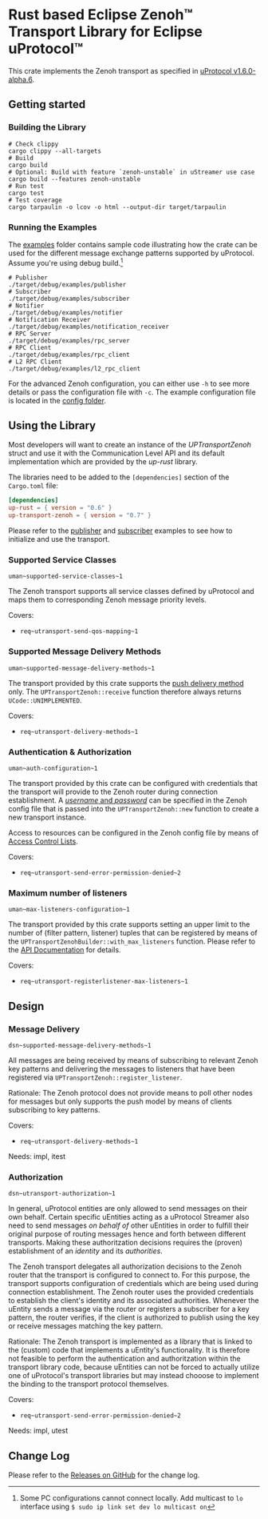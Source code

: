 # Rust based Eclipse Zenoh&trade; Transport Library for Eclipse uProtocol&trade;

This crate implements the Zenoh transport as specified in [uProtocol v1.6.0-alpha.6](https://github.com/eclipse-uprotocol/up-spec/tree/v1.6.0-alpha.6).

## Getting started

### Building the Library

```shell
# Check clippy
cargo clippy --all-targets
# Build
cargo build
# Optional: Build with feature `zenoh-unstable` in uStreamer use case
cargo build --features zenoh-unstable
# Run test
cargo test
# Test coverage
cargo tarpaulin -o lcov -o html --output-dir target/tarpaulin
```

### Running the Examples

The [examples](examples) folder contains sample code illustrating how the crate can be used for the different message exchange patterns supported by uProtocol.
Assume you're using debug build.[^1]

```shell
# Publisher
./target/debug/examples/publisher
# Subscriber
./target/debug/examples/subscriber
# Notifier
./target/debug/examples/notifier
# Notification Receiver
./target/debug/examples/notification_receiver
# RPC Server
./target/debug/examples/rpc_server
# RPC Client
./target/debug/examples/rpc_client
# L2 RPC Client
./target/debug/examples/l2_rpc_client
```

For the advanced Zenoh configuration, you can either use `-h` to see more details or pass the configuration file with `-c`.
The example configuration file is located in the [config folder](config).

## Using the Library

Most developers will want to create an instance of the *UPTransportZenoh* struct and use it with the Communication Level API and its default implementation which are provided by the *up-rust* library.

The libraries need to be added to the `[dependencies]` section of the `Cargo.toml` file:

```toml
[dependencies]
up-rust = { version = "0.6" }
up-transport-zenoh = { version = "0.7" }
```

Please refer to the [publisher](/examples/publisher.rs) and [subscriber](/examples/subscriber.rs) examples to see how to initialize and use the transport.

### Supported Service Classes
`uman~supported-service-classes~1`

The Zenoh transport supports all service classes defined by uProtocol and maps them to corresponding Zenoh message priority levels.

Covers:
- `req~utransport-send-qos-mapping~1`

### Supported Message Delivery Methods
`uman~supported-message-delivery-methods~1`

The transport provided by this crate supports the [push delivery method](https://github.com/eclipse-uprotocol/up-spec/blob/v1.6.0-alpha.6/up-l1/README.adoc#5-message-delivery) only.
The `UPTransportZenoh::receive` function therefore always returns `UCode::UNIMPLEMENTED`.

Covers:
- `req~utransport-delivery-methods~1`

### Authentication & Authorization
`uman~auth-configuration~1`

The transport provided by this crate can be configured with credentials that the transport will provide to the Zenoh router during connection establishment. A [_username_ and _password_](https://zenoh.io/docs/manual/user-password/) can be specified in the Zenoh config file that is passed into the `UPTransportZenoh::new` function to create a new transport instance.

Access to resources can be configured in the Zenoh config file by means of [Access Control Lists](https://zenoh.io/docs/manual/access-control/).

Covers:
- `req~utransport-send-error-permission-denied~2`

### Maximum number of listeners
`uman~max-listeners-configuration~1`

The transport provided by this crate supports setting an upper limit to the number of (filter pattern, listener) tuples that can be registered by means of the `UPTransportZenohBuilder::with_max_listeners` function. Please refer to the [API Documentation](https://docs.rs/up-transport-zenoh/) for details.

Covers:
- `req~utransport-registerlistener-max-listeners~1`

## Design

### Message Delivery
`dsn~supported-message-delivery-methods~1`

All messages are being received by means of subscribing to relevant Zenoh key patterns and delivering the messages to listeners that have been registered via `UPTransportZenoh::register_listener`.

Rationale:
The Zenoh protocol does not provide means to poll other nodes for messages but only supports the push model by means of clients subscribing to key patterns.

Covers:
- `req~utransport-delivery-methods~1`

Needs: impl, itest

### Authorization
`dsn~utransport-authorization~1`

In general, uProtocol entities are only allowed to send messages on their own behalf. Certain specific uEntities acting as a uProtocol Streamer also need to send messages _on behalf of_ other uEntities in order to fulfill their original purpose of routing messages hence and forth between different transports. Making these authoritzation decisions requires the (proven) establishment of an _identity_ and its _authorities_.

The Zenoh transport delegates all authorization decisions to the Zenoh router that the transport is configured to connect to. For this purpose, the transport supports configuration of credentials which are being used during connection establishment. The Zenoh router uses the provided credentials to establish the client's identity and its associated authorities. Whenever the uEntity sends a message via the router or registers a subscriber for a key pattern, the router verifies, if the client is authorized to publish using the key or receive messages matching the key pattern.

Rationale:
The Zenoh transport is implemented as a library that is linked to the (custom) code that implements a uEntity's functionality. It is therefore not feasible to perform the authentication and authoritzation within the transport library code, because uEntities can not be forced to actually utilize one of uProtocol's transport libraries but may instead chooose to implement the binding to the transport protocol themselves.

Covers:
- `req~utransport-send-error-permission-denied~2`

Needs: impl, utest

## Change Log

Please refer to the [Releases on GitHub](https://github.com/eclipse-uprotocol/up-transport-zenoh-rust/releases) for the change log.

[^1]: Some PC configurations cannot connect locally. Add multicast to `lo` interface using
  ` $ sudo ip link set dev lo multicast on `
